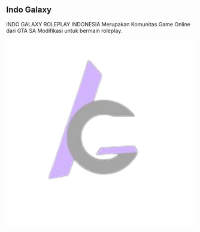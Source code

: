 ## Indo Galaxy

INDO GALAXY ROLEPLAY INDONESIA Merupakan Komunitas Game Online dari GTA SA Modifikasi untuk bermain roleplay.

![img 1](ig3.png)
